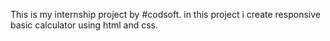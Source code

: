 This is my internship project by #codsoft. in this project i create responsive basic calculator using html and css.
